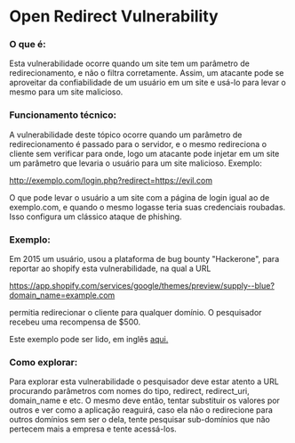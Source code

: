 # Open Redirect Vulnerability

### O que é:

Esta vulnerabilidade ocorre quando um site tem um parâmetro de redirecionamento, e não o filtra corretamente. Assim, um atacante pode se aproveitar da confiabilidade de um usuário em um site e usá-lo para levar o mesmo para um site malicioso.

### Funcionamento técnico:

A vulnerabilidade deste tópico ocorre quando um parâmetro de redirecionamento é passado para o servidor, e o mesmo redireciona o cliente sem verificar para onde, logo um atacante pode injetar em um site um parâmetro que levaria o usuário para um site malicioso. Exemplo:

http://exemplo.com/login.php?redirect=https://evil.com

O que pode levar o usuário a um site com a página de login igual ao de exemplo.com, e quando o mesmo logasse teria suas credenciais roubadas. Isso configura um clássico ataque de phishing.


### Exemplo:

Em 2015 um usuário, usou a plataforma de bug bounty "Hackerone", para reportar ao shopify esta vulnerabilidade, na qual a URL

https://app.shopify.com/services/google/themes/preview/supply--blue?domain_name=example.com

permitia redirecionar o cliente para qualquer domínio. O pesquisador recebeu uma recompensa de $500.

Este exemplo pode ser lido, em inglês [aqui.](https://hackerone.com/reports/101962)

### Como explorar:

Para explorar esta vulnerabilidade o pesquisador deve estar atento a URL procurando parâmetros com nomes do tipo, redirect, redirect_uri, domain_name e etc. O mesmo deve então, tentar substituir os valores por outros e ver como a aplicação reaguirá, caso ela não o redirecione para outros domínios sem ser o dela, tente pesquisar sub-domínios que não pertecem mais a empresa e tente acessá-los.